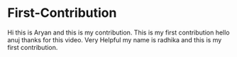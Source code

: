 # First-Contribution
Hi this is Aryan and this is my contribution.
This is my first contribution
hello anuj thanks for this video. Very Helpful
my name is radhika  and this is my first contribution.


